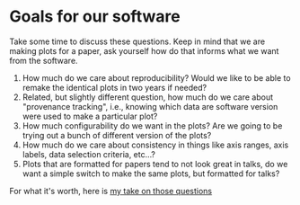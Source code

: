 # Goals for our software

Take some time to discuss these questions.   Keep in mind that we are making plots for a paper, ask yourself how do that informs what we want from the software.

1. How much do we care about reproducibility?  Would we like to be able to remake the identical plots in two years if needed?
2. Related, but slightly different question, how much do we care about "provenance tracking", i.e., knowing which data are software version were used to make a particular plot?
3. How much configurability do we want in the plots?  Are we going to be trying out a bunch of different version of the plots?
4. How much do we care about consistency in things like axis ranges, axis labels, data selection criteria, etc...?
5. Plots that are formatted for papers tend to not look great in talks, do we want a simple switch to make the same plots, but formatted for talks?

For what it's worth, here is [my take on those questions](02_answers.md)
